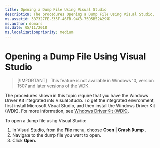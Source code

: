 ```yaml
---
title: Opening a Dump File Using Visual Studio
description: The procedures Opening a Dump File Using Visual Studio.
ms.assetid: 3B7327FE-335F-46FB-94C3-75D5B52A295D
ms.author: domars
ms.date: 05/11/2018
ms.localizationpriority: medium
---
```


# Opening a Dump File Using Visual Studio

> [!IMPORTANT]  
> This feature is not available in Windows 10, version 1507 and later versions of the WDK.
>

The procedures shown in this topic require that you have the Windows Driver Kit integrated into Visual Studio. To get the integrated environment, first install Microsoft Visual Studio, and then install the Windows Driver Kit (WDK). For more information, see [Windows Driver Kit (WDK)](https://go.microsoft.com/fwlink/p?linkid=391063).

To open a dump file using Visual Studio:

1.  <span id="ui_item"></span><span id="UI_ITEM"></span>In Visual Studio, from the **File** menu, choose **Open | Crash Dump** .
2.  Navigate to the dump file you want to open.
3.  Click **Open.**

 

 





